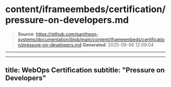 # content/iframeembeds/certification/pressure-on-developers.md

> **Source**: https://github.com/pantheon-systems/documentation/blob/main/content/iframeembeds/certification/pressure-on-developers.md
> **Generated**: 2025-09-06 12:09:04

---

---
title: WebOps Certification
subtitle: "Pressure on Developers"
---

<Partial file="certification-guide/pressure-on-developers.md" />
